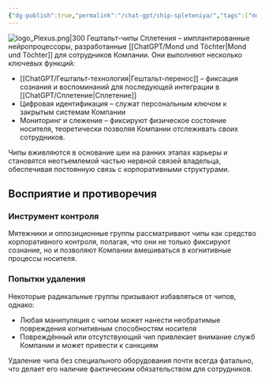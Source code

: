 ```yaml
---
{"dg-publish":true,"permalink":"/chat-gpt/chip-spleteniya/","tags":["понятие"]}
---
```


![logo_Plexus.png|300](/img/user/09.%20files/logo_Plexus.png)
Гештальт-чипы Сплетения – имплантированные нейропроцессоры, разработанные [[ChatGPT/Mond und Töchter\|Mond und Töchter]] для сотрудников Компании. Они выполняют несколько ключевых функций:

- [[ChatGPT/Гештальт-технология\|Гештальт-перенос]] – фиксация сознания и воспоминаний для последующей интеграции в [[ChatGPT/Сплетение\|Сплетение]]
- Цифровая идентификация – служат персональным ключом к закрытым системам Компании
- Мониторинг и слежение – фиксируют физическое состояние носителя, теоретически позволяя Компании отслеживать своих сотрудников.

Чипы вживляются в основание шеи на ранних этапах карьеры и становятся неотъемлемой частью нервной связей владельца, обеспечивая постоянную связь с корпоративными структурами.
## Восприятие и противоречия
### Инструмент контроля
Мятежники и оппозиционные группы рассматривают чипы как средство корпоративного контроля, полагая, что они не только фиксируют сознание, но и позволяют Компании вмешиваться в когнитивные процессы носителя.

### Попытки удаления
Некоторые радикальные группы призывают избавляться от чипов, однако:

- Любая манипуляция с чипом может нанести необратимые повреждения когнитивным способностям носителя
- Повреждённый или отсутствующий чип привлекает внимание служб Компании и может привести к санкциям

Удаление чипа без специального оборудования почти всегда фатально, что делает его наличие фактическим обязательством для сотрудников.